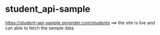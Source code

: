 # student_api-sample

https://student-api-sample.onrender.com/students ==> the site is live and can able to fetch the sample data
